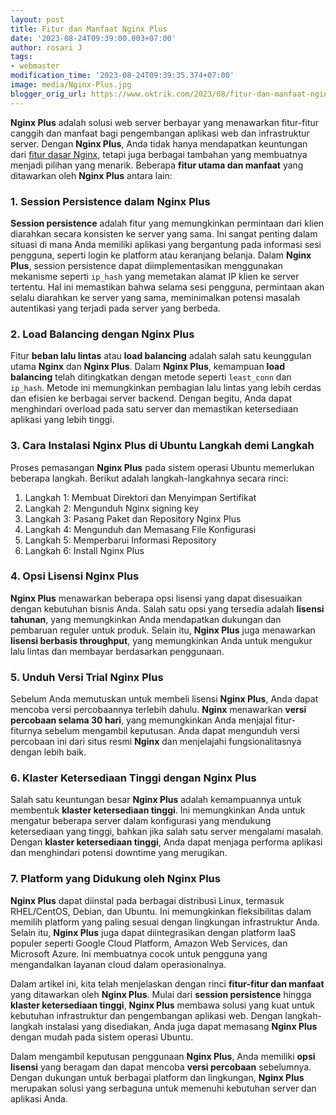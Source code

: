 ```yaml
---
layout: post
title: Fitur dan Manfaat Nginx Plus
date: '2023-08-24T09:39:00.003+07:00'
author: rosari J
tags:
- webmaster
modification_time: '2023-08-24T09:39:35.374+07:00'
image: media/Nginx-Plus.jpg
blogger_orig_url: https://www.oktrik.com/2023/08/fitur-dan-manfaat-nginx-plus.html
---
```


**Nginx Plus** adalah solusi web server berbayar yang menawarkan fitur-fitur canggih dan manfaat bagi pengembangan aplikasi web dan infrastruktur server. Dengan **Nginx Plus**, Anda tidak hanya mendapatkan keuntungan dari [fitur dasar Nginx](https://www.oktrik.com/2023/08/perbedaan-mendasar-antar-apache-dan.html), tetapi juga berbagai tambahan yang membuatnya menjadi pilihan yang menarik. Beberapa **fitur utama dan manfaat** yang ditawarkan oleh **Nginx Plus** antara lain:

### 1. **Session Persistence dalam Nginx Plus**
**Session persistence** adalah fitur yang memungkinkan permintaan dari klien diarahkan secara konsisten ke server yang sama. Ini sangat penting dalam situasi di mana Anda memiliki aplikasi yang bergantung pada informasi sesi pengguna, seperti login ke platform atau keranjang belanja. Dalam **Nginx Plus**, session persistence dapat diimplementasikan menggunakan mekanisme seperti `ip_hash` yang memetakan alamat IP klien ke server tertentu. Hal ini memastikan bahwa selama sesi pengguna, permintaan akan selalu diarahkan ke server yang sama, meminimalkan potensi masalah autentikasi yang terjadi pada server yang berbeda.

### 2. **Load Balancing dengan Nginx Plus**
Fitur **beban lalu lintas** atau **load balancing** adalah salah satu keunggulan utama **Nginx** dan **Nginx Plus**. Dalam **Nginx Plus**, kemampuan **load balancing** telah ditingkatkan dengan metode seperti `least_conn` dan `ip_hash`. Metode ini memungkinkan pembagian lalu lintas yang lebih cerdas dan efisien ke berbagai server backend. Dengan begitu, Anda dapat menghindari overload pada satu server dan memastikan ketersediaan aplikasi yang lebih tinggi.

### 3. **Cara Instalasi Nginx Plus di Ubuntu Langkah demi Langkah**
Proses pemasangan **Nginx Plus** pada sistem operasi Ubuntu memerlukan beberapa langkah. Berikut adalah langkah-langkahnya secara rinci:
1. Langkah 1: Membuat Direktori dan Menyimpan Sertifikat
2. Langkah 2: Mengunduh Nginx signing key
3. Langkah 3: Pasang Paket dan Repository Nginx Plus
4. Langkah 4: Mengunduh dan Memasang File Konfigurasi
5. Langkah 5: Memperbarui Informasi Repository
6. Langkah 6: Install Nginx Plus

### 4. **Opsi Lisensi Nginx Plus**
**Nginx Plus** menawarkan beberapa opsi lisensi yang dapat disesuaikan dengan kebutuhan bisnis Anda. Salah satu opsi yang tersedia adalah **lisensi tahunan**, yang memungkinkan Anda mendapatkan dukungan dan pembaruan reguler untuk produk. Selain itu, **Nginx Plus** juga menawarkan **lisensi berbasis throughput**, yang memungkinkan Anda untuk mengukur lalu lintas dan membayar berdasarkan penggunaan.

### 5. **Unduh Versi Trial Nginx Plus**
Sebelum Anda memutuskan untuk membeli lisensi **Nginx Plus**, Anda dapat mencoba versi percobaannya terlebih dahulu. **Nginx** menawarkan **versi percobaan selama 30 hari**, yang memungkinkan Anda menjajal fitur-fiturnya sebelum mengambil keputusan. Anda dapat mengunduh versi percobaan ini dari situs resmi **Nginx** dan menjelajahi fungsionalitasnya dengan lebih baik.

### 6. **Klaster Ketersediaan Tinggi dengan Nginx Plus**
Salah satu keuntungan besar **Nginx Plus** adalah kemampuannya untuk membentuk **klaster ketersediaan tinggi**. Ini memungkinkan Anda untuk mengatur beberapa server dalam konfigurasi yang mendukung ketersediaan yang tinggi, bahkan jika salah satu server mengalami masalah. Dengan **klaster ketersediaan tinggi**, Anda dapat menjaga performa aplikasi dan menghindari potensi downtime yang merugikan.

### 7. **Platform yang Didukung oleh Nginx Plus**
**Nginx Plus** dapat diinstal pada berbagai distribusi Linux, termasuk RHEL/CentOS, Debian, dan Ubuntu. Ini memungkinkan fleksibilitas dalam memilih platform yang paling sesuai dengan lingkungan infrastruktur Anda. Selain itu, **Nginx Plus** juga dapat diintegrasikan dengan platform IaaS populer seperti Google Cloud Platform, Amazon Web Services, dan Microsoft Azure. Ini membuatnya cocok untuk pengguna yang mengandalkan layanan cloud dalam operasionalnya.

Dalam artikel ini, kita telah menjelaskan dengan rinci **fitur-fitur dan manfaat** yang ditawarkan oleh **Nginx Plus**. Mulai dari **session persistence** hingga **klaster ketersediaan tinggi**, **Nginx Plus** membawa solusi yang kuat untuk kebutuhan infrastruktur dan pengembangan aplikasi web. Dengan langkah-langkah instalasi yang disediakan, Anda juga dapat memasang **Nginx Plus** dengan mudah pada sistem operasi Ubuntu.

Dalam mengambil keputusan penggunaan **Nginx Plus**, Anda memiliki **opsi lisensi** yang beragam dan dapat mencoba **versi percobaan** sebelumnya. Dengan dukungan untuk berbagai platform dan lingkungan, **Nginx Plus** merupakan solusi yang serbaguna untuk memenuhi kebutuhan server dan aplikasi Anda.